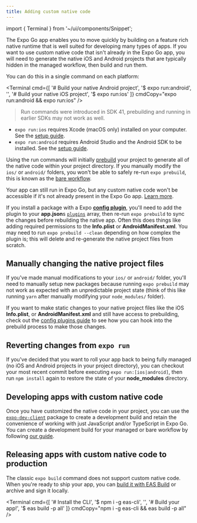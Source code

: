 ```yaml
---
title: Adding custom native code
---
```


import { Terminal } from '~/ui/components/Snippet';

The Expo Go app enables you to move quickly by building on a feature rich native runtime that is well suited for developing many types of apps. If you want to use custom native code that isn't already in the Expo Go app, you will need to generate the native iOS and Android projects that are typically hidden in the managed workflow, then build and run them.

You can do this in a single command on each platform:

<Terminal cmd={[
  '# Build your native Android project',
  '$ expo run:android',
  '',
  '# Build your native iOS project',
  '$ expo run:ios'
]} cmdCopy="expo run:android && expo run:ios" />

> Run commands were introduced in SDK 41, prebuilding and running in earlier SDKs may not work as well.

<!-- TODO: Add a doctor command bootstrap easier -->
<!-- TODO: Don't link outside of Expo docs -->

- `expo run:ios` requires Xcode (macOS only) installed on your computer. See the [setup guide](https://reactnative.dev/docs/environment-setup).
- `expo run:android` requires Android Studio and the Android SDK to be installed. See the [setup guide](https://reactnative.dev/docs/environment-setup).

<!-- TODO: Link to run commands doc -->
<!-- TODO: Link to prebuild commands doc -->

Using the run commands will initially [prebuild](https://expo.fyi/prebuilding) your project to generate all of the native code within your project directory. If you manually modify the `ios/` or `android/` folders, you won't be able to safely re-run `expo prebuild`, this is known as the [bare workflow](/introduction/managed-vs-bare#bare-workflow).

Your app can still run in Expo Go, but any custom native code won't be accessible if it's not already present in the Expo Go app. [Learn more](/bare/using-expo-client).

If you install a package with a Expo [**config plugin**](/guides/config-plugins), you'll need to add the plugin to your **app.json**s [`plugins`](/versions/latest/config/app/#plugins) array, then re-run `expo prebuild` to sync the changes before rebuilding the native app. Often this does things like adding required permissions to the **Info.plist** or **AndroidManifest.xml**. You may need to run `expo prebuild --clean` depending on how complex the plugin is; this will delete and re-generate the native project files from scratch.

## Manually changing the native project files

If you've made manual modifications to your `ios/` or `android/` folder, you'll need to manually setup new packages because running `expo prebuild` may not work as expected with an unpredictable project state (think of this like running `yarn` after manually modifying your `node_modules/` folder).

If you want to make static changes to your native project files like the iOS **Info.plist**, or **AndroidManifest.xml** and still have access to prebuilding, check out the [config plugins guide](/guides/config-plugins/#creating-a-plugin) to see how you can hook into the prebuild process to make those changes.

## Reverting changes from `expo run`

If you've decided that you want to roll your app back to being fully managed (no iOS and Android projects in your project directory), you can checkout your most recent commit before executing `expo run:[ios|android]`, then run `npm install` again to restore the state of your **node_modules** directory.

## Developing apps with custom native code

Once you have customized the native code in your project, you can use the [`expo-dev-client`](/development/introduction) package to create a development build and retain the convenience of working with just JavaScript and/or TypeScript in Expo Go. You can create a development build for your managed or bare workflow by following [our guide](/development/getting-started).

## Releasing apps with custom native code to production

The classic `expo build` command does not support custom native code. When you're ready to ship your app, you can [build it with EAS Build](/build/introduction) or archive and sign it locally.

<Terminal cmd={[
  '# Install the CLI',
  '$ npm i -g eas-cli',
  '',
  '# Build your app!',
  '$ eas build -p all'
]} cmdCopy="npm i -g eas-cli && eas build -p all" />
